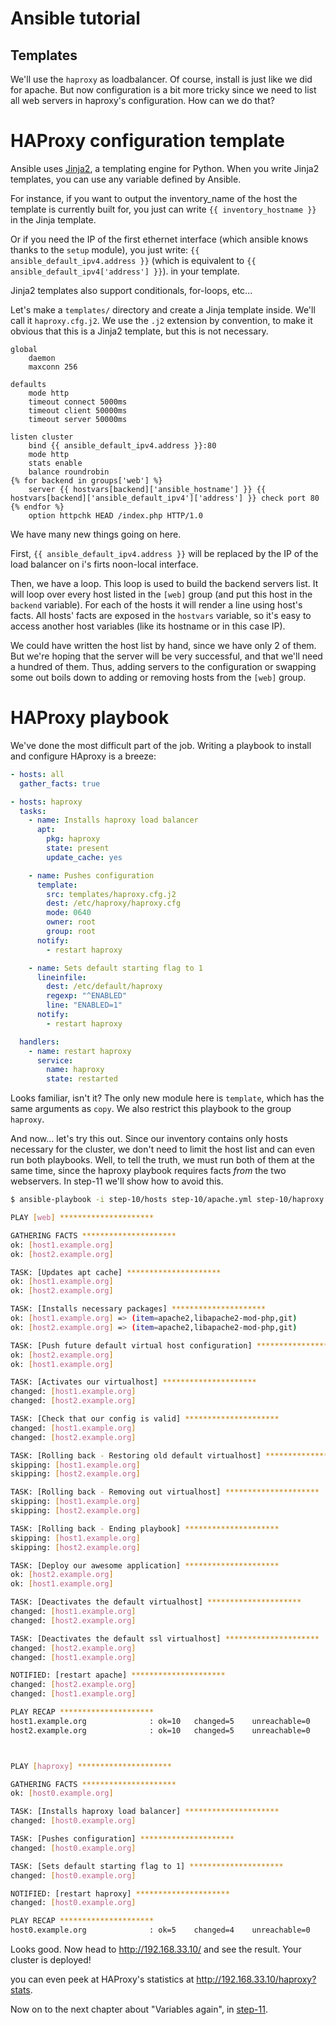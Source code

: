 Ansible tutorial
================

Templates
---------

We'll use the `haproxy` as loadbalancer. Of course, install is just like we
did for apache. But now configuration is a bit more tricky since we need to list 
all web servers in haproxy's configuration. How can we do that?

# HAProxy configuration template

Ansible uses [Jinja2](http://jinja.pocoo.org/docs/), a templating engine for Python. 
When you write Jinja2 templates, you can use any variable defined by Ansible.

For instance, if you want to output the inventory_name of the host the template is 
currently built for, you just can write `{{ inventory_hostname }}` in the Jinja template.

Or if you need the IP of the first ethernet interface (which ansible knows thanks 
to the `setup` module), you just write: `{{ ansible_default_ipv4.address
}}` (which is equivalent to `{{ ansible_default_ipv4['address'] }}`).
in your template.

Jinja2 templates also support conditionals, for-loops, etc...

Let's make a `templates/` directory and create a Jinja template inside. We'll
call  it `haproxy.cfg.j2`. We use the `.j2` extension by convention, to make
it obvious that this  is a Jinja2 template, but this is not necessary.

```jinja
global
    daemon
    maxconn 256

defaults
    mode http
    timeout connect 5000ms
    timeout client 50000ms
    timeout server 50000ms

listen cluster
    bind {{ ansible_default_ipv4.address }}:80
    mode http
    stats enable
    balance roundrobin
{% for backend in groups['web'] %}
    server {{ hostvars[backend]['ansible_hostname'] }} {{ hostvars[backend]['ansible_default_ipv4']['address'] }} check port 80
{% endfor %}
    option httpchk HEAD /index.php HTTP/1.0
```

We have many new things going on here. 

First, `{{ ansible_default_ipv4.address }}` will be replaced by the 
IP of the load balancer on i's firts noon-local interface.

Then, we have a loop. This loop is used to build the backend servers list.
It will loop over every host listed in the `[web]` group (and put this host in the 
`backend` variable). For each of the hosts it will render a line using host's facts. 
All hosts' facts are exposed in the `hostvars` variable, so it's easy to access another 
host variables (like its hostname or in this case IP).

We could have written the host list by hand, since we have only 2 of them. But
we're hoping that the server will be very successful, and that we'll need a
hundred of them. Thus, adding servers to the configuration or swapping some
out boils down to adding or removing hosts from the `[web]` group. 

# HAProxy playbook

We've done the most difficult part of the job. Writing a playbook to install and 
configure HAproxy is a breeze:

```yaml
- hosts: all
  gather_facts: true

- hosts: haproxy
  tasks:
    - name: Installs haproxy load balancer
      apt:
        pkg: haproxy
        state: present
        update_cache: yes

    - name: Pushes configuration
      template:
        src: templates/haproxy.cfg.j2
        dest: /etc/haproxy/haproxy.cfg
        mode: 0640
        owner: root
        group: root
      notify:
        - restart haproxy

    - name: Sets default starting flag to 1
      lineinfile:
        dest: /etc/default/haproxy
        regexp: "^ENABLED"
        line: "ENABLED=1"
      notify:
        - restart haproxy

  handlers:
    - name: restart haproxy
      service:
        name: haproxy
        state: restarted
```

Looks familiar, isn't it? The only new module here is `template`, which
has the same arguments as `copy`. We also restrict this playbook to the
group `haproxy`.

And now... let's try this out. Since our inventory contains only hosts
necessary for the cluster, we don't need to limit the host list and can even
run both playbooks. Well, to tell the truth, we must run both of them at the same time, since the 
haproxy playbook requires facts _from_ the two webservers.
In step-11 we'll show how to avoid this.

```bash
$ ansible-playbook -i step-10/hosts step-10/apache.yml step-10/haproxy.yml

PLAY [web] ********************* 

GATHERING FACTS ********************* 
ok: [host1.example.org]
ok: [host2.example.org]

TASK: [Updates apt cache] ********************* 
ok: [host1.example.org]
ok: [host2.example.org]

TASK: [Installs necessary packages] ********************* 
ok: [host1.example.org] => (item=apache2,libapache2-mod-php,git)
ok: [host2.example.org] => (item=apache2,libapache2-mod-php,git)

TASK: [Push future default virtual host configuration] ********************* 
ok: [host2.example.org]
ok: [host1.example.org]

TASK: [Activates our virtualhost] ********************* 
changed: [host1.example.org]
changed: [host2.example.org]

TASK: [Check that our config is valid] ********************* 
changed: [host1.example.org]
changed: [host2.example.org]

TASK: [Rolling back - Restoring old default virtualhost] ********************* 
skipping: [host1.example.org]
skipping: [host2.example.org]

TASK: [Rolling back - Removing out virtualhost] ********************* 
skipping: [host1.example.org]
skipping: [host2.example.org]

TASK: [Rolling back - Ending playbook] ********************* 
skipping: [host1.example.org]
skipping: [host2.example.org]

TASK: [Deploy our awesome application] ********************* 
ok: [host2.example.org]
ok: [host1.example.org]

TASK: [Deactivates the default virtualhost] ********************* 
changed: [host1.example.org]
changed: [host2.example.org]

TASK: [Deactivates the default ssl virtualhost] ********************* 
changed: [host2.example.org]
changed: [host1.example.org]

NOTIFIED: [restart apache] ********************* 
changed: [host2.example.org]
changed: [host1.example.org]

PLAY RECAP ********************* 
host1.example.org              : ok=10   changed=5    unreachable=0    failed=0    
host2.example.org              : ok=10   changed=5    unreachable=0    failed=0    



PLAY [haproxy] ********************* 

GATHERING FACTS ********************* 
ok: [host0.example.org]

TASK: [Installs haproxy load balancer] ********************* 
changed: [host0.example.org]

TASK: [Pushes configuration] ********************* 
changed: [host0.example.org]

TASK: [Sets default starting flag to 1] ********************* 
changed: [host0.example.org]

NOTIFIED: [restart haproxy] ********************* 
changed: [host0.example.org]

PLAY RECAP ********************* 
host0.example.org              : ok=5    changed=4    unreachable=0    failed=0    
```

Looks good. Now head to http://192.168.33.10/ and
see the result. Your cluster is deployed!

you can even peek at HAProxy's statistics at
http://192.168.33.10/haproxy?stats.

Now on to the next chapter about "Variables again", in [step-11](https://github.com/leucos/ansible-tuto/tree/master/step-11).
